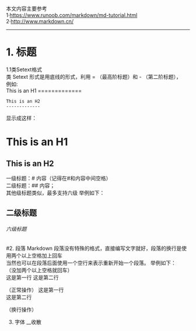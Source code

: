 本文内容主要参考   
1·https://www.runoob.com/markdown/md-tutorial.html
2·http://www.markdown.cn/

---
# 1. 标题  

1.1类Setext格式  
类 Setext 形式是用底线的形式，利用 = （最高阶标题）和 - （第二阶标题），  
例如:  
    This is an H1
    =============

    This is an H2
    -------------  
显示成这样：  

This is an H1
=============

This is an H2
-------------

一级标题：# 内容（记得在#和内容中间空格）  
二级标题：## 内容；   
其他级标题类似，最多支持六级 
举例如下：
## 二级标题
###### 六级标题  


#2. 段落
Markdown 段落没有特殊的格式，直接编写文字就好，段落的换行是使用两个以上空格加上回车  
当然也可以在段落后面使用一个空行来表示重新开始一个段落。
举例如下：  
（没加两个以上空格就回车）  
这是第一行
这是第二行

（正常操作）
这是第一行  
这是第二行  

（换行操作）

3. 字体
        __收散
        
